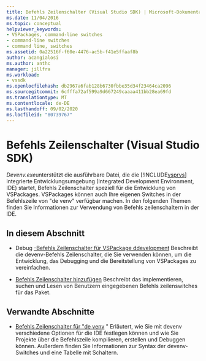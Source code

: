 ```yaml
---
title: Befehls Zeilenschalter (Visual Studio SDK) | Microsoft-Dokumentation
ms.date: 11/04/2016
ms.topic: conceptual
helpviewer_keywords:
- VSPackages, command-line switches
- command-line switches
- command line, switches
ms.assetid: 0a22516f-f60e-4476-ac5b-f41e5ffaaf8b
author: acangialosi
ms.author: anthc
manager: jillfra
ms.workload:
- vssdk
ms.openlocfilehash: db2967a6fab128b6730fbbe35d34f23464ca2096
ms.sourcegitcommit: 6cfffa72af599a9d667249caaaa411bb28ea69fd
ms.translationtype: MT
ms.contentlocale: de-DE
ms.lasthandoff: 09/02/2020
ms.locfileid: "80739767"
---
```

# <a name="command-line-switches-visual-studio-sdk"></a>Befehls Zeilenschalter (Visual Studio SDK)
*Devenv.exe*unterstützt die ausführbare Datei, die die [!INCLUDE[vsprvs](../code-quality/includes/vsprvs_md.md)] integrierte Entwicklungsumgebung (Integrated Development Environment, IDE) startet, Befehls Zeilenschalter speziell für die Entwicklung von VSPackages. VSPackages können auch Ihre eigenen Switches in der Befehlszeile von "de venv" verfügbar machen. In den folgenden Themen finden Sie Informationen zur Verwendung von Befehls zeilenschaltern in der IDE.

## <a name="in-this-section"></a>In diesem Abschnitt
- Debug [-Befehls Zeilenschalter für VSPackage ddevelopment](../extensibility/devenv-command-line-switches-for-vspackage-development.md) Beschreibt die devenv-Befehls Zeilenschalter, die Sie verwenden können, um die Entwicklung, das Debugging und die Bereitstellung von VSPackages zu vereinfachen.

- [Befehls Zeilenschalter hinzufügen](../extensibility/adding-command-line-switches.md) Beschreibt das implementieren, suchen und Lesen von Benutzern eingegebenen Befehls zeilenswitches für das Paket.

## <a name="related-sections"></a>Verwandte Abschnitte
- [Befehls Zeilenschalter für "de venv](../ide/reference/devenv-command-line-switches.md) " Erläutert, wie Sie mit devenv verschiedene Optionen für die IDE festlegen können und wie Sie Projekte über die Befehlszeile kompilieren, erstellen und Debuggen können. Außerdem finden Sie Informationen zur Syntax der devenv-Switches und eine Tabelle mit Schaltern.
